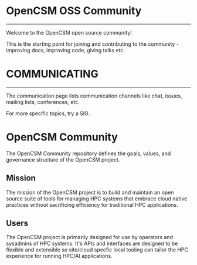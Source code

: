 # OpenCSM OSS Community
---
Welcome to the OpenCSM open source community!

This is the starting point for joining and contributing to the community - improving docs, improving code, giving talks etc.

# COMMUNICATING
---
The communication page lists communication channels like chat, issues, mailing lists, conferences, etc.

For more specific topics, try a SIG.

# OpenCSM Community

The OpenCSM Community repository defines the goals, values, and governance structure of the OpenCSM project.

## Mission

The mission of the OpenCSM project is to build and maintain an open source suite of tools for managing HPC systems that embrace cloud native practices without sacrificing efficiency for traditional HPC applications.

## Users

The OpenCSM project is primarily designed for use by operators and sysadmins of HPC systems.  It's APIs and interfaces are designed to be flexible and extensible so site/cloud specfic local tooling can tailor the HPC experience for running HPC/AI applications.

